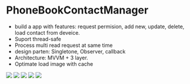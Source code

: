 # PhoneBookContactManager
- build a app with features: request permision, add new, update, delete, load contact from deveice.
- Suport thread-safe
- Process multi read request at same time
- design parten: Singletone, Observer, callback
- Architecture: MVVM + 3 layer.
- Optimate load image with cache

<div>
<img src="https://user-images.githubusercontent.com/28861842/71814646-a4c4ea80-30af-11ea-8ca9-31ab1fa70752.png">
<img src="https://user-images.githubusercontent.com/28861842/71581510-278df880-2b38-11ea-9fbc-07f112f5b12b.png">
<img src="https://user-images.githubusercontent.com/28861842/71581515-28bf2580-2b38-11ea-9d8c-14f4fe637108.png">
<img src="https://user-images.githubusercontent.com/28861842/71581514-28268f00-2b38-11ea-90eb-cfeeaab02190.png">
<img src="https://user-images.githubusercontent.com/28861842/71581512-28268f00-2b38-11ea-9df3-e6a805b01b6e.png">
</div>
